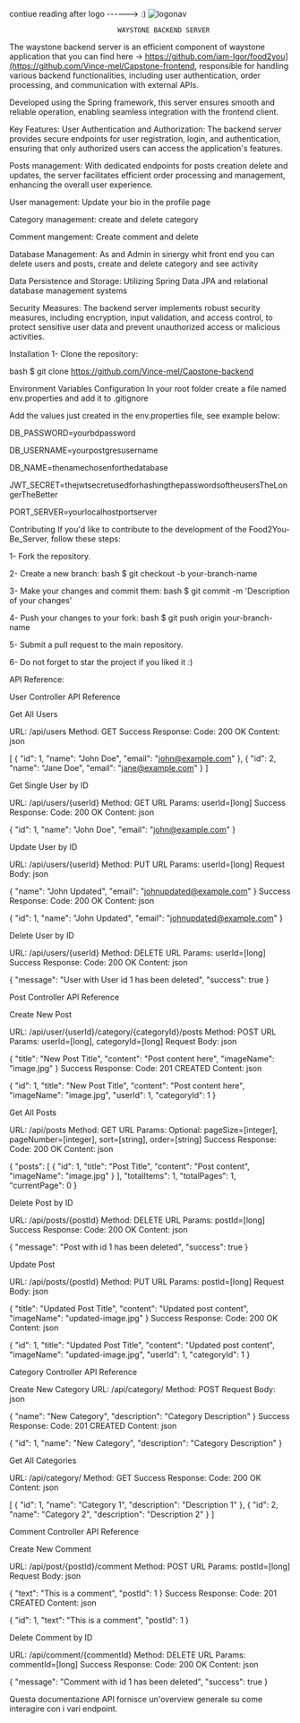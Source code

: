 
contiue reading after logo ------> :)
![logonav](https://github.com/Vince-mel/Capstone-backend/assets/137229406/8dcb73b5-8420-4c54-969f-1b1b92e342b6)






                               WAYSTONE BACKEND SERVER


The waystone backend server is an efficient component of waystone application that you can find here -> https://github.com/iam-Igor/food2you](https://github.com/Vince-mel/Capstone-frontend, responsible for handling various backend functionalities, including user authentication, order processing, and communication with external APIs.

Developed using the Spring framework, this server ensures smooth and reliable operation, enabling seamless integration with the frontend client.

Key Features:
User Authentication and Authorization: The backend server provides secure endpoints for user registration, login, and authentication, ensuring that only authorized users can access the application's features.

Posts management: With dedicated endpoints for posts  creation delete and updates, the server facilitates efficient order processing and management, enhancing the overall user experience.

User management: Update your bio in the profile page

Category management: create and delete category 

Comment mangement: Create comment and delete 

Database Management: As and Admin in sinergy whit front end you can delete users and posts, create and delete category and see activity

Data Persistence and Storage: Utilizing Spring Data JPA and relational database management systems

Security Measures: The backend server implements robust security measures, including encryption, input validation, and access control, to protect sensitive user data and prevent unauthorized access or malicious activities.

Installation
1- Clone the repository:

bash $ git clone https://github.com/Vince-mel/Capstone-backend

Environment Variables Configuration
In your root folder create a file named env.properties and add it to .gitignore


Add the values just created in the env.properties file, see example below:

DB_PASSWORD=yourbdpassword

DB_USERNAME=yourpostgresusername

DB_NAME=thenamechosenforthedatabase

JWT_SECRET=thejwtsecretusedforhashingthepasswordsoftheusersTheLongerTheBetter

PORT_SERVER=yourlocalhostportserver

Contributing
If you'd like to contribute to the development of the Food2You-Be_Server, follow these steps:

1- Fork the repository.

2- Create a new branch: bash $ git checkout -b your-branch-name

3- Make your changes and commit them: bash $ git commit -m 'Description of your changes'

4- Push your changes to your fork: bash $ git push origin your-branch-name

5- Submit a pull request to the main repository.

6- Do not forget to star the project if you liked it :)

API Reference:

User Controller API Reference

Get All Users

URL: /api/users
Method: GET
Success Response:
Code: 200 OK
Content:
json

[
  {
    "id": 1,
    "name": "John Doe",
    "email": "john@example.com"
  },
  {
    "id": 2,
    "name": "Jane Doe",
    "email": "jane@example.com"
  }
]

Get Single User by ID

URL: /api/users/{userId}
Method: GET
URL Params: userId=[long]
Success Response:
Code: 200 OK
Content:
json

{
  "id": 1,
  "name": "John Doe",
  "email": "john@example.com"
}

Update User by ID

URL: /api/users/{userId}
Method: PUT
URL Params: userId=[long]
Request Body:
json

{
  "name": "John Updated",
  "email": "johnupdated@example.com"
}
Success Response:
Code: 200 OK
Content:
json

{
  "id": 1,
  "name": "John Updated",
  "email": "johnupdated@example.com"
}

Delete User by ID

URL: /api/users/{userId}
Method: DELETE
URL Params: userId=[long]
Success Response:
Code: 200 OK
Content:
json

{
  "message": "User with User id 1 has been deleted",
  "success": true
}

Post Controller API Reference

Create New Post

URL: /api/user/{userId}/category/{categoryId}/posts
Method: POST
URL Params: userId=[long], categoryId=[long]
Request Body:
json

{
  "title": "New Post Title",
  "content": "Post content here",
  "imageName": "image.jpg"
}
Success Response:
Code: 201 CREATED
Content:
json

{
  "id": 1,
  "title": "New Post Title",
  "content": "Post content here",
  "imageName": "image.jpg",
  "userId": 1,
  "categoryId": 1
}

Get All Posts

URL: /api/posts
Method: GET
URL Params: Optional: pageSize=[integer], pageNumber=[integer], sort=[string], order=[string]
Success Response:
Code: 200 OK
Content:
json

{
  "posts": [
    {
      "id": 1,
      "title": "Post Title",
      "content": "Post content",
      "imageName": "image.jpg"
    }
  ],
  "totalItems": 1,
  "totalPages": 1,
  "currentPage": 0
}

Delete Post by ID

URL: /api/posts/{postId}
Method: DELETE
URL Params: postId=[long]
Success Response:
Code: 200 OK
Content:
json

{
  "message": "Post with id 1 has been deleted",
  "success": true
}

Update Post

URL: /api/posts/{postId}
Method: PUT
URL Params: postId=[long]
Request Body:
json

{
  "title": "Updated Post Title",
  "content": "Updated post content",
  "imageName": "updated-image.jpg"
}
Success Response:
Code: 200 OK
Content:
json

{
  "id": 1,
  "title": "Updated Post Title",
  "content": "Updated post content",
  "imageName": "updated-image.jpg",
  "userId": 1,
  "categoryId": 1
}


Category Controller API Reference


Create New Category
URL: /api/category/
Method: POST
Request Body:
json

{
  "name": "New Category",
  "description": "Category Description"
}
Success Response:
Code: 201 CREATED
Content:
json


{
  "id": 1,
  "name": "New Category",
  "description": "Category Description"
}

Get All Categories

URL: /api/category/
Method: GET
Success Response:
Code: 200 OK
Content:
json

[
  {
    "id": 1,
    "name": "Category 1",
    "description": "Description 1"
  },
  {
    "id": 2,
    "name": "Category 2",
    "description": "Description 2"
  }
]

Comment Controller API Reference

Create New Comment

URL: /api/post/{postId}/comment
Method: POST
URL Params: postId=[long]
Request Body:
json

{
  "text": "This is a comment",
  "postId": 1
}
Success Response:
Code: 201 CREATED
Content:
json

{
  "id": 1,
  "text": "This is a comment",
  "postId": 1
}

Delete Comment by ID

URL: /api/comment/{commentId}
Method: DELETE
URL Params: commentId=[long]
Success Response:
Code: 200 OK
Content:
json

{
  "message": "Comment with id 1 has been deleted",
  "success": true
}

Questa documentazione API fornisce un'overview generale su come interagire con i vari endpoint. 




